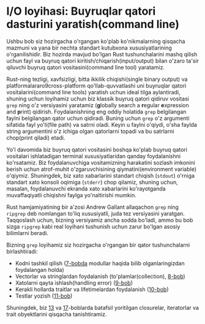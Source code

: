 # I/O loyihasi: Buyruqlar qatori dasturini yaratish(command line)

Ushbu bob siz hozirgacha o'rgangan ko'plab ko'nikmalarning qisqacha mazmuni va yana bir nechta standart kutubxona xususiyatlarining o'rganilishidir. Biz hozirda mavjud bo'lgan Rust tushunchalarini mashq qilish uchun fayl va buyruq qatori kiritish/chiqarish(input/output) bilan o'zaro ta'sir qiluvchi buyruq qatori vositasini(command line tool) yaratamiz.

Rust-ning tezligi, xavfsizligi, bitta ikkilik chiqishi(single binary output) va platformalararo9cross-platform qo'llab-quvvatlashi uni buyruqlar qatori vositalarini(command line tools) yaratish uchun ideal tilga aylantiradi, shuning uchun loyihamiz uchun biz klassik buyruq qatori qidiruv vositasi `grep` ning o'z versiyasini yaratamiz (**g**lobally search a **r**egular **e**xpression and **p**rint) qidirish. Foydalanishning eng oddiy holatida `grep` belgilangan faylni belgilangan qator uchun qidiradi. Buning uchun `grep` o'z argumenti sifatida fayl yo'li(file path) va satrni oladi. Keyin u faylni o'qiydi, o'sha faylda string argumentini o'z ichiga olgan qatorlarni topadi va bu satrlarni chop(print qiladi) etadi.

Yo'l davomida biz buyruq qatori vositasini boshqa ko'plab buyruq qatori vositalari ishlatadigan terminal xususiyatlaridan qanday foydalanishni ko'rsatamiz. Biz foydalanuvchiga vositamizning harakatini sozlash imkonini berish uchun atrof-muhit o'zgaruvchisining qiymatini(environment variable) o'qiymiz.
Shuningdek, biz xato xabarlarini standart chiqish (`stdout`) o'rniga standart xato konsoli oqimiga (`stderr`) chop qilamiz, shuning uchun, masalan, foydalanuvchi ekranda xato xabarlarini ko'rayotganda muvaffaqiyatli chiqishni faylga yo'naltirishi mumkin.

Rust hamjamiyatining bir a'zosi Andrew Gallant allaqachon `grep` ning `ripgrep` deb nomlangan to'liq xususiyatli, juda tez versiyasini yaratgan. Taqqoslash uchun, bizning versiyamiz ancha sodda bo'ladi, ammo bu bob sizga `ripgrep` kabi real loyihani tushunish uchun zarur bo'lgan asosiy bilimlarni beradi.

Bizning `grep` loyihamiz siz hozirgacha o'rgangan bir qator tushunchalarni birlashtiradi:

* Kodni tashkil qilish ([7-bobda][ch7]<!--
  ignore --> modullar haqida bilib olganlaringizdan foydalangan holda)
* Vectorlar va stringlardan foydalanish (to'plamlar(collection), [8-bob][ch8]<!-- ignore -->)
* Xatolarni qayta ishlash(handling error) ([9-bob][ch9]<!-- ignore -->)
* Kerakli hollarda traitlar va lifetimelardan foydalanish ([10-bob][ch10]<!-- ignore
  -->)
* Testlar yozish ([11-bob][ch11]<!-- ignore -->)

Shuningdek, biz [13][ch13]<!-- ignore --> va [17][ch17]<!-- ignore -->-boblarda batafsil yoritilgan closurelar, iteratorlar va trait obyektlarini qisqacha tanishtiramiz.

[ch7]: ch07-00-managing-growing-projects-with-packages-crates-and-modules.html
[ch8]: ch08-00-common-collections.html
[ch9]: ch09-00-error-handling.html
[ch10]: ch10-00-generics.html
[ch11]: ch11-00-testing.html
[ch13]: ch13-00-functional-features.html
[ch17]: ch17-00-oop.html
